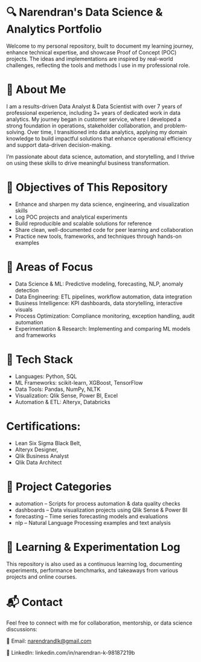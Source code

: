 # 🔍 Narendran's Data Science & Analytics Portfolio

Welcome to my personal repository, built to document my learning journey, enhance technical expertise, and showcase Proof of Concept (POC) projects. The ideas and implementations are inspired by real-world challenges, reflecting the tools and methods I use in my professional role.


# 🚀 About Me

I am a results-driven Data Analyst & Data Scientist with over 7 years of professional experience, including 3+ years of dedicated work in data analytics. My journey began in customer service, where I developed a strong foundation in operations, stakeholder collaboration, and problem-solving. Over time, I transitioned into data analytics, applying my domain knowledge to build impactful solutions that enhance operational efficiency and support data-driven decision-making.

I’m passionate about data science, automation, and storytelling, and I thrive on using these skills to drive meaningful business transformation.


# 🎯 Objectives of This Repository

- Enhance and sharpen my data science, engineering, and visualization skills
- Log POC projects and analytical experiments
- Build reproducible and scalable solutions for reference
- Share clean, well-documented code for peer learning and collaboration
- Practice new tools, frameworks, and techniques through hands-on examples


# 🧠 Areas of Focus
- Data Science & ML: Predictive modeling, forecasting, NLP, anomaly detection
- Data Engineering: ETL pipelines, workflow automation, data integration
- Business Intelligence: KPI dashboards, data storytelling, interactive visuals
- Process Optimization: Compliance monitoring, exception handling, audit automation
- Experimentation & Research: Implementing and comparing ML models and frameworks

# 🧰 Tech Stack
- Languages: Python, SQL
- ML Frameworks: scikit-learn, XGBoost, TensorFlow
- Data Tools: Pandas, NumPy, NLTK
- Visualization: Qlik Sense, Power BI, Excel
- Automation & ETL: Alteryx, Databricks

# Certifications: 
- Lean Six Sigma Black Belt, 
- Alteryx Designer, 
- Qlik Business Analyst 
- Qlik Data Architect


# 📂 Project Categories
- automation – Scripts for process automation & data quality checks
- dashboards – Data visualization projects using Qlik Sense & Power BI
- forecasting – Time series forecasting models and evaluations
- nlp – Natural Language Processing examples and text analysis


# 🌱 Learning & Experimentation Log

This repository is also used as a continuous learning log, documenting experiments, performance benchmarks, and takeaways from various projects and online courses.

# 📬 Contact
Feel free to connect with me for collaboration, mentorship, or data science discussions:

📧 Email: narendrandlk@gmail.com

🔗 LinkedIn: linkedin.com/in/narendran-k-98187219b